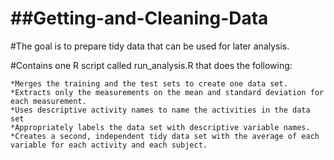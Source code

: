 ##Getting-and-Cleaning-Data
=========================

#The goal is to prepare tidy data that can be used for later analysis.

#Contains one R script called run_analysis.R that does the following:

    *Merges the training and the test sets to create one data set.
    *Extracts only the measurements on the mean and standard deviation for each measurement. 
    *Uses descriptive activity names to name the activities in the data set
    *Appropriately labels the data set with descriptive variable names. 
    *Creates a second, independent tidy data set with the average of each variable for each activity and each subject. 
